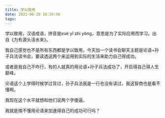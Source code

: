 ```yaml
---
title: 学以致用
date: 2021-06-20 18:34:56
tags:
---
```


学以致用，汉语成语，拼音是xué yǐ zhì yòng，意思是为了实际应用而学习。出自《为有源头活水来》。

我自己感觉也不是所有东西都是学以致用，今天加一个读书会聊天主题是论语+孙子兵法读书会，要读透这两个来运用到实际的生活来助力自己得成功。

或者是我自己不咋行，有的人就真的用论语+孙子兵法成功了，开启得自己得人生巅峰。

论语这个上学得时候学过背过，孙子兵法我是一行也没有读过，我这智商也是看不懂啊。

我现在这个水平就想和他们说两个字傻逼。

我就是搞不懂用论语来加速得自己的成功可行吗？
